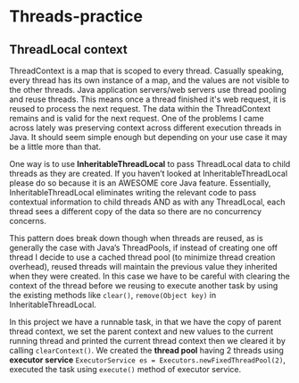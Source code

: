 # Threads-practice

## ThreadLocal context

ThreadContext is a map that is scoped to every thread. Casually speaking, every thread has its own instance of a map, and the values are not visible to the other threads. Java application servers/web servers use thread pooling and reuse threads. This means once a thread finished it's web request, it is reused to process the next request. The data within the ThreadContext remains and is valid for the next request.
One of the problems I came across lately was preserving context across different execution threads in Java. It should seem simple enough but depending on your use case it may be a little more than that.

One way is to use **InheritableThreadLocal** to pass ThreadLocal data to child threads as they are created. If you haven’t looked at 
InheritableThreadLocal please do so because it is an AWESOME core Java feature. Essentially, InheritableThreadLocal eliminates writing the relevant code to pass contextual information to child threads AND as with any ThreadLocal, each thread sees a different copy of the data so there are no concurrency concerns.

This pattern does break down though when threads are reused, as is generally the case with Java’s ThreadPools, if instead of creating one off thread I decide to use a cached thread pool (to minimize thread creation overhead), reused threads will maintain the previous value they inherited when they were created. In this case we have to be careful with clearing the context of the thread before we reusing to execute another task by using the existing methods like `clear()`, `remove(Object key)` in InheritableThreadLocal.

In this project we have a runnable task, in that we have the copy of parent thread context, we set the parent context and new 
values to the current running thread and printed the current thread context then we cleared it by calling `clearContext()`.
We created the **thread pool** having 2 threads using **executor service** `ExecutorService es = Executors.newFixedThreadPool(2)`, 
executed the task using `execute()` method of executor service.